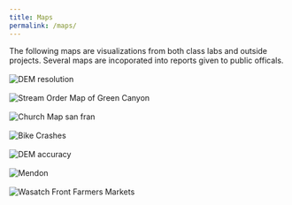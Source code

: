```yaml
---
title: Maps
permalink: /maps/
---
```

The following maps are visualizations from both class labs and outside projects. Several maps are incoporated into reports given to public officals.
<br><br>
![DEM resolution](https://afielder02.github.io/GISPortfolio/assets/maps/SpottedOwlMap.jpg)
<br><br>
![Stream Order Map of Green Canyon](https://afielder02.github.io/GISPortfolio/assets/maps/Lab6HD.jpg)
<br><br>
![Church Map san fran](https://afielder02.github.io/GISPortfolio/assets/maps/Layout.jpg)
<br><br>
![Bike Crashes](https://afielder02.github.io/GISPortfolio/assets/maps/Layout3.png)
<br><br>
![DEM accuracy](https://afielder02.github.io/GISPortfolio/assets/maps/Layout3HD.jpg)
<br><br>
![Mendon](https://afielder02.github.io/GISPortfolio/assets/maps/Layout_2017.png)
<br><br>
![Wasatch Front Farmers Markets](https://afielder02.github.io/GISPortfolio/assets/maps/WasatchFrontUtah.jpg)

